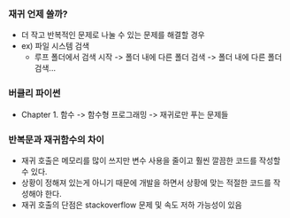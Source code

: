 ### 재귀 언제 쓸까?

- 더 작고 반복적인 문제로 나눌 수 있는 문제를 해결할 경우
- ex) 파일 시스템 검색
  - 루프 폴더에서 검색 시작 -> 폴더 내에 다른 폴더 검색 -> 폴더 내에 다른 폴더 검색...



### 버클리 파이썬

- Chapter 1. 함수 -> 함수형 프로그래밍 -> 재귀로만 푸는 문제들



### 반복문과 재귀함수의 차이

- 재귀 호출은 메모리를 많이 쓰지만 변수 사용을 줄이고 훨씬 깔끔한 코드를 작성할 수 있다.
- 상황이 정해져 있는게 아니기 때문에 개발을 하면서 상황에 맞는 적절한 코드를 작성해야 한다.
- 재귀 호출의 단점은 stackoverflow 문제 및 속도 저하 가능성이 있음